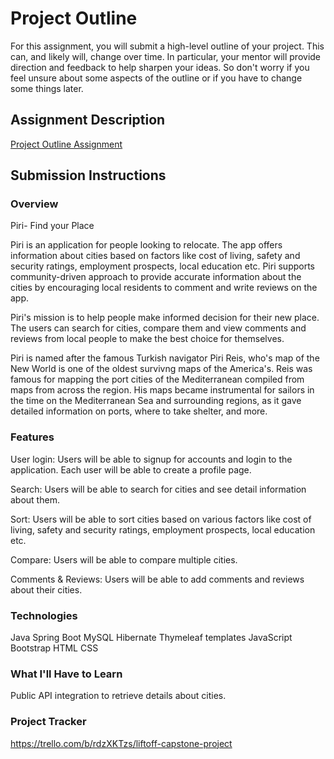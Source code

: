 # Project Outline
For this assignment, you will submit a high-level outline of your project. This can, and likely will, change over time. In particular, your mentor will provide direction and feedback to help sharpen your ideas. So don't worry if you feel unsure about some aspects of the outline or if you have to change some things later.

## Assignment Description
[Project Outline Assignment](https://education.launchcode.org/liftoff/modules/assignments/project-outline)

## Submission Instructions

### Overview
Piri- Find your Place

Piri is an application for people looking to relocate. The app offers information about cities based on factors like cost of living, safety and security ratings, employment prospects, local education etc. Piri supports community-driven approach to provide accurate information about the cities by encouraging local residents to comment and write reviews on the app.

Piri's mission is to help people make informed decision for their new place. The users can search for cities, compare them and view comments and reviews from local people to make the best choice for themselves.

Piri is named after the famous Turkish navigator Piri Reis, who's map of the New World is one of the oldest survivng maps of the America's. Reis was famous for mapping the port cities of the Mediterranean compiled from maps from across the region. His maps became instrumental for sailors in the time on the Mediterranean Sea and surrounding regions, as it gave detailed information on ports, where to take shelter, and more.

### Features
User login: Users will be able to signup for accounts and login to the application. Each user will be able to create a profile page.

Search: Users will be able to search for cities and see detail information about them.

Sort: Users will be able to sort cities based on various factors like cost of living, safety and security ratings, employment prospects, local education etc.

Compare: Users will be able to compare multiple cities.

Comments & Reviews: Users will be able to add comments and reviews about their cities.


### Technologies
Java
Spring Boot
MySQL
Hibernate
Thymeleaf templates
JavaScript
Bootstrap
HTML
CSS

### What I'll Have to Learn
Public API integration to retrieve details about cities.
### Project Tracker
https://trello.com/b/rdzXKTzs/liftoff-capstone-project
